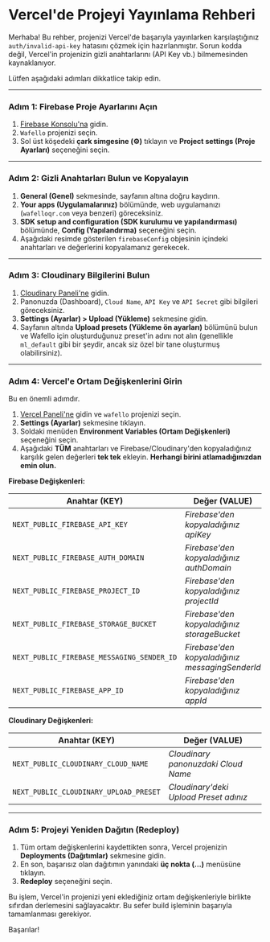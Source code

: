 
# Vercel'de Projeyi Yayınlama Rehberi

Merhaba! Bu rehber, projenizi Vercel'de başarıyla yayınlarken karşılaştığınız `auth/invalid-api-key` hatasını çözmek için hazırlanmıştır. Sorun kodda değil, Vercel'in projenizin gizli anahtarlarını (API Key vb.) bilmemesinden kaynaklanıyor.

Lütfen aşağıdaki adımları dikkatlice takip edin.

---

### Adım 1: Firebase Proje Ayarlarını Açın

1.  [Firebase Konsolu'na](https://console.firebase.google.com/) gidin.
2.  `Wafello` projenizi seçin.
3.  Sol üst köşedeki **çark simgesine (⚙️)** tıklayın ve **Project settings (Proje Ayarları)** seçeneğini seçin.



---

### Adım 2: Gizli Anahtarları Bulun ve Kopyalayın

1.  **General (Genel)** sekmesinde, sayfanın altına doğru kaydırın.
2.  **Your apps (Uygulamalarınız)** bölümünde, web uygulamanızı (`wafelloqr.com` veya benzeri) göreceksiniz.
3.  **SDK setup and configuration (SDK kurulumu ve yapılandırması)** bölümünde, **Config (Yapılandırma)** seçeneğini seçin.
4.  Aşağıdaki resimde gösterilen `firebaseConfig` objesinin içindeki anahtarları ve değerlerini kopyalamanız gerekecek.



---

### Adım 3: Cloudinary Bilgilerini Bulun

1.  [Cloudinary Paneli'ne](https://cloudinary.com/console) gidin.
2.  Panonuzda (Dashboard), `Cloud Name`, `API Key` ve `API Secret` gibi bilgileri göreceksiniz.
3.  **Settings (Ayarlar) > Upload (Yükleme)** sekmesine gidin.
4.  Sayfanın altında **Upload presets (Yükleme ön ayarları)** bölümünü bulun ve Wafello için oluşturduğunuz preset'in adını not alın (genellikle `ml_default` gibi bir şeydir, ancak siz özel bir tane oluşturmuş olabilirsiniz).

---

### Adım 4: Vercel'e Ortam Değişkenlerini Girin

Bu en önemli adımdır.

1.  [Vercel Paneli'ne](https://vercel.com/dashboard) gidin ve `wafello` projenizi seçin.
2.  **Settings (Ayarlar)** sekmesine tıklayın.
3.  Soldaki menüden **Environment Variables (Ortam Değişkenleri)** seçeneğini seçin.
4.  Aşağıdaki **TÜM** anahtarları ve Firebase/Cloudinary'den kopyaladığınız karşılık gelen değerleri **tek tek** ekleyin. **Herhangi birini atlamadığınızdan emin olun.**

**Firebase Değişkenleri:**

| Anahtar (KEY)                               | Değer (VALUE)                                  |
| ------------------------------------------- | ---------------------------------------------- |
| `NEXT_PUBLIC_FIREBASE_API_KEY`              | *Firebase'den kopyaladığınız apiKey*           |
| `NEXT_PUBLIC_FIREBASE_AUTH_DOMAIN`          | *Firebase'den kopyaladığınız authDomain*       |
| `NEXT_PUBLIC_FIREBASE_PROJECT_ID`           | *Firebase'den kopyaladığınız projectId*        |
| `NEXT_PUBLIC_FIREBASE_STORAGE_BUCKET`       | *Firebase'den kopyaladığınız storageBucket*    |
| `NEXT_PUBLIC_FIREBASE_MESSAGING_SENDER_ID`  | *Firebase'den kopyaladığınız messagingSenderId* |
| `NEXT_PUBLIC_FIREBASE_APP_ID`               | *Firebase'den kopyaladığınız appId*            |

**Cloudinary Değişkenleri:**

| Anahtar (KEY)                             | Değer (VALUE)                                       |
| ----------------------------------------- | --------------------------------------------------- |
| `NEXT_PUBLIC_CLOUDINARY_CLOUD_NAME`       | *Cloudinary panonuzdaki Cloud Name*                 |
| `NEXT_PUBLIC_CLOUDINARY_UPLOAD_PRESET`    | *Cloudinary'deki Upload Preset adınız*              |




---

### Adım 5: Projeyi Yeniden Dağıtın (Redeploy)

1.  Tüm ortam değişkenlerini kaydettikten sonra, Vercel projenizin **Deployments (Dağıtımlar)** sekmesine gidin.
2.  En son, başarısız olan dağıtımın yanındaki **üç nokta (...)** menüsüne tıklayın.
3.  **Redeploy** seçeneğini seçin.



Bu işlem, Vercel'in projenizi yeni eklediğiniz ortam değişkenleriyle birlikte sıfırdan derlemesini sağlayacaktır. Bu sefer build işleminin başarıyla tamamlanması gerekiyor.

Başarılar!
